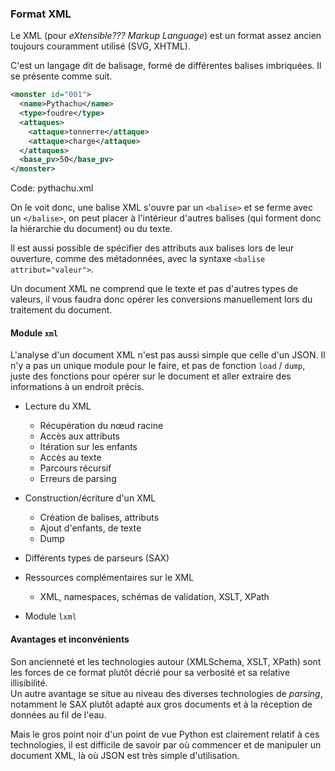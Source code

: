 ### Format XML

Le XML (pour *eXtensible??? Markup Language*) est un format assez ancien toujours couramment utilisé (SVG, XHTML).

C'est un langage dit de balisage, formé de différentes balises imbriquées.
Il se présente comme suit.

```xml
<monster id="001">
  <name>Pythachu</name>
  <type>foudre</type>
  <attaques>
    <attaque>tonnerre</attaque>
    <attaque>charge</attaque>
  </attaques>
  <base_pv>50</base_pv>
</monster>
```
Code: pythachu.xml

On le voit donc, une balise XML s'ouvre par un `<balise>` et se ferme avec un `</balise>`, on peut placer à l'intérieur d'autres balises (qui forment donc la hiérarchie du document) ou du texte.

Il est aussi possible de spécifier des attributs aux balises lors de leur ouverture, comme des métadonnées, avec la syntaxe `<balise attribut="valeur">`.

Un document XML ne comprend que le texte et pas d'autres types de valeurs, il vous faudra donc opérer les conversions manuellement lors du traitement du document.

#### Module `xml`

L'analyse d'un document XML n'est pas aussi simple que celle d'un JSON.
Il n'y a pas un unique module pour le faire, et pas de fonction `load` / `dump`, juste des fonctions pour opérer sur le document et aller extraire des informations à un endroit précis.

* Lecture du XML
    * Récupération du nœud racine
    * Accès aux attributs
    * Itération sur les enfants
    * Accès au texte
    * Parcours récursif
    * Erreurs de parsing
* Construction/écriture d'un XML
    * Création de balises, attributs
    * Ajout d'enfants, de texte
    * Dump

* Différents types de parseurs (SAX)
* Ressources complémentaires sur le XML
    * XML, namespaces, schémas de validation, XSLT, XPath
* Module `lxml`

#### Avantages et inconvénients

Son ancienneté et les technologies autour (XMLSchema, XSLT, XPath) sont les forces de ce format plutôt décrié pour sa verbosité et sa relative illisibilité.  
Un autre avantage se situe au niveau des diverses technologies de _parsing_, notamment le SAX plutôt adapté aux gros documents et à la réception de données au fil de l'eau.

Mais le gros point noir d'un point de vue Python est clairement relatif à ces technologies, il est difficile de savoir par où commencer et de manipuler un document XML, là où JSON est très simple d'utilisation.
